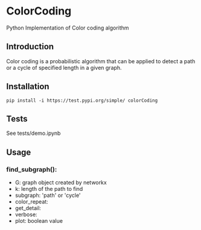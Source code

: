 # ColorCoding

Python Implementation of Color coding algorithm

## Introduction
Color coding is a probabilistic algorithm that can be applied to detect a path or a cycle of specified length in a given graph.

## Installation
`pip install -i https://test.pypi.org/simple/ colorCoding`

## Tests
See tests/demo.ipynb

## Usage
### find_subgraph():
* G: graph object created by networkx
* k: length of the path to find 
* subgraph: 'path' or 'cycle'
* color_repeat: 
* get_detail: 
* verbose: 
* plot: boolean value
